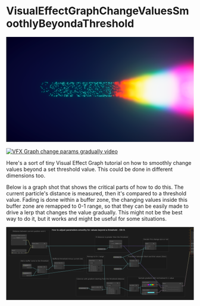 # VisualEffectGraphChangeValuesSmoothlyBeyondaThreshold

![VFX Graph change params gradually image 1](VFX_Graph_change_params_gradually_1.png)

[![VFX Graph change params gradually video](https://img.youtube.com/vi/rPvGw7XM1DM/0.jpg)](https://www.youtube.com/watch?v=rPvGw7XM1DM)

Here's a sort of tiny Visual Effect Graph tutorial on how to smoothly change values beyond a set threshold value. This could be done in different dimensions too.

Below is a graph shot that shows the critical parts of how to do this. The current particle's distance is measured, then it's compared to a threshold value. Fading is done within a buffer zone, the changing values inside this buffer zone are remapped to 0-1 range, so that they can be easily made to drive a lerp that changes the value gradually. This might not be the best way to do it, but it works and might be useful for some situations.

![VFX Graph change params gradually image 2](VFX_Graph_change_params_gradually_2.png)
